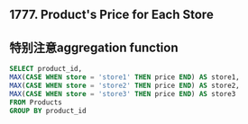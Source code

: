## 1777. Product's Price for Each Store
## 特别注意aggregation function
~~~SQL
SELECT product_id,
MAX(CASE WHEN store = 'store1' THEN price END) AS store1,
MAX(CASE WHEN store = 'store2' THEN price END) AS store2,
MAX(CASE WHEN store = 'store3' THEN price END) AS store3
FROM Products
GROUP BY product_id
~~~
